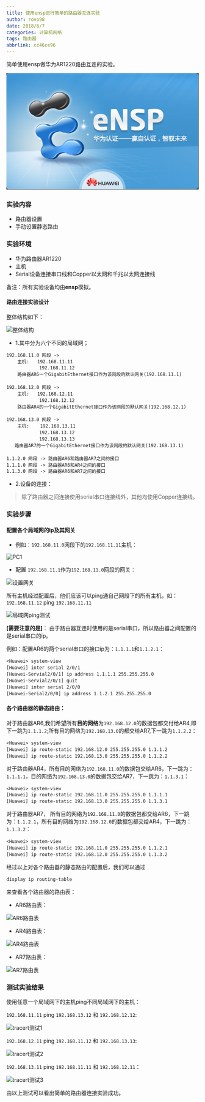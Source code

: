```yaml
---
title: 使用ensp进行简单的路由器互连实验
author: rovo98
date: 2018/6/7
categories: 计算机网络
tags: 路由器
abbrlink: cc46ce96
---
```



简单使用ensp做华为AR1220路由互连的实验。

![](/images/ensp_路由连接实验/ensp.png)

<!-- more -->

### 实验内容

- 路由器设置
- 手动设置静态路由

### 实验环境

- 华为路由器AR1220
- 主机
- Serial设备连接串口线和Copper以太网和千兆以太网连接线

备注：所有实验设备均由**ensp**模拟。

#### 路由连接实验设计

整体结构如下：

![整体结构](route-structure.png)

- 1.其中分为六个不同的局域网；

```txt
192.168.11.0 网段 ->
    主机:   192.168.11.11
            192.168.11.12
    路由器AR6一个GigabitEthernet接口作为该网段的默认网关(192.168.11.1)

192.168.12.0 网段 ->
    主机:   192.168.12.11
            192.168.12.12
    路由器AR4的一个GigabitEthernet接口作为该网段的默认网关(192.168.12.1)

192.168.13.0 网段 ->
    主机:    192.168.13.11
            192.168.13.12
            192.168.13.13
   路由器AR7的一个GigabitEthernet接口作为该网段的默认网关(192.168.13.1)
   
1.1.2.0 网段 -> 路由器AR6和路由器AR7之间的接口
1.1.1.0 网段 -> 路由器AR6和AR4之间的接口
1.1.3.0 网段 -> 路由器AR6和AR7之间的接口
```

- 2.设备的连接：

> 除了路由器之间连接使用serial串口连接线外，其他均使用Copper连接线。

### 实验步骤

#### 配置各个局域网的ip及其网关

- 例如：``192.168.11.0``网段下的``192.168.11.11``主机：

![PC1](pc1_setting.png)

- 配置 ``192.168.11.1``作为``192.168.11.0``网段的网关：

![设置网关](gateway1.png)

所有主机经过配置后，他们应该可以ping通自己网段下的所有主机，如：``192.168.11.12`` ping ``192.168.11.11``

![局域网ping测试](pingTest.png)

**[需要注意的是]**： 由于路由器互连时使用的是serial串口，所以路由器之间配置的是serial串口的ip。

例如：配置AR6的两个serial串口的接口ip为：``1.1.1.1``和``1.1.2.1``：

```txt
<Huawei> system-view
[Huawei] inter serial 2/0/1
[Huawei-Servial2/0/1] ip address 1.1.1.1 255.255.255.0
[Huawei-Servial2/0/1] quit
[Huawei] inter serial 2/0/0
[Huawei-Serial2/0/0] ip address 1.1.2.1 255.255.255.0
```

#### 各个路由器的静态路由：

对于路由器AR6,我们希望所有**目的网络**为``192.168.12.0``的数据包都交付给AR4,即下一跳为``1.1.1.2``;所有目的网络为``192.168.13.0``的都交给AR7,下一跳为``1.1.2.2``：

```txt
<Huawei> system-view
[Huawei] ip route-static 192.168.12.0 255.255.255.0 1.1.1.2
[Huawei] ip route-static 192.168.13.0 255.255.255.0 1.1.2.2
```

对于路由器AR4，所有目的网络为``192.168.11.0``的数据包交给AR6，下一跳为：``1.1.1.1``，目的网络为``192.168.13.0``的数据包交给AR7，下一跳为：``1.1.3.1``：

```txt
<Huawei> system-view
[Huawei] ip route-static 192.168.11.0 255.255.255.0 1.1.1.1
[Huawei] ip route-static 192.168.13.0 255.255.255.0 1.1.3.1
```

对于路由器AR7， 所有目的网络为``192.168.11.0``的数据包都交给AR6，下一跳为：``1.1.2.1``，所有目的网络为``192.168.12.0``的数据包都交给AR4，下一跳为：``1.1.3.2``：

```txt
<Huawei> system-view
[Huawei] ip route-static 192.168.11.0 255.255.255.0 1.1.2.1
[Huawei] ip route-static 192.168.12.0 255.255.255.0 1.1.3.2
```

经过以上对各个路由器的静态路由的配置后，我们可以通过
```txt
display ip routing-table
```
来查看各个路由器的路由表：

- AR6路由表：

![AR6路由表](route1_info.png)

- AR4路由表：

![AR4路由表](route2_info.png)

- AR7路由表：

![AR7路由表](route3_info.png)

### 测试实验结果

使用任意一个局域网下的主机ping不同局域网下的主机：

``192.168.11.11`` ping ``192.168.13.12`` 和 ``192.168.12.12``:

![tracert测试1](tracert1.png)

``192.168.12.11`` ping ``192.168.11.12`` 和 ``192.168.13.13``:

![tracert测试2](tracert2.png)

``192.168.13.11`` ping ``192.168.11.11`` 和 ``192.168.12.11``：

![tracert测试3](tracert3.png)

由以上测试可以看出简单的路由器连接实验成功。

